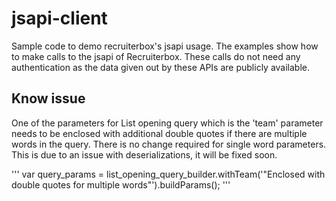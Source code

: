 # jsapi-client

Sample code to demo recruiterbox's jsapi usage. The examples show how to make calls to the jsapi of Recruiterbox. These calls do not need any authentication as the data given out by these APIs are publicly available.

## Know issue

One of the parameters for List opening query which is the 'team' parameter needs to be enclosed with additional double quotes if there are multiple words in the query. There is no change required for single word parameters. This is due to an issue with deserializations, it will be fixed soon.

'''
var query_params = list_opening_query_builder.withTeam('"Enclosed with double quotes for multiple words"').buildParams();
'''
